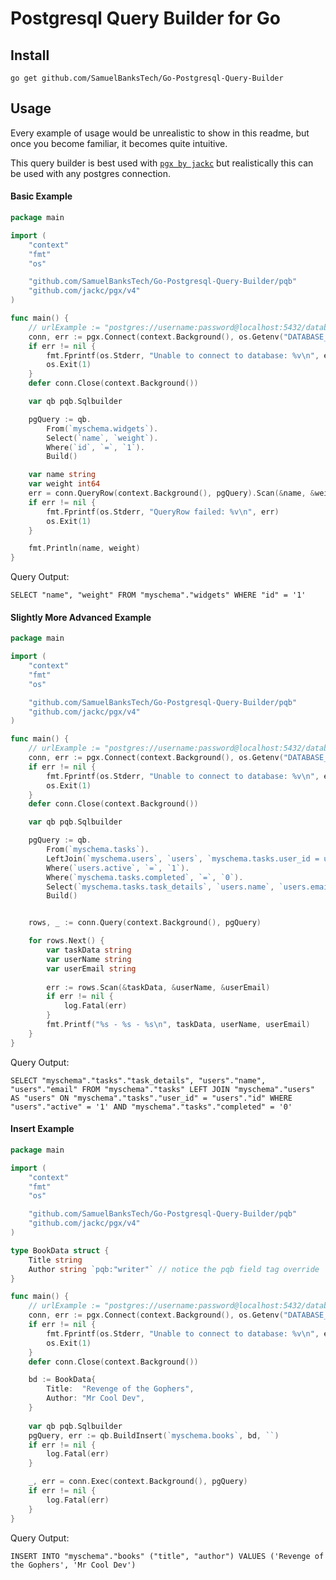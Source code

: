 # Postgresql Query Builder for Go

## Install

`go get github.com/SamuelBanksTech/Go-Postgresql-Query-Builder`

## Usage

Every example of usage would be unrealistic to show in this readme, but once you become familiar, it becomes quite intuitive. 

This query builder is best used with [`pgx by jackc`](https://github.com/jackc/pgx) but realistically this can be used with any postgres connection.

#### Basic Example
```go
package main

import (
	"context"
	"fmt"
	"os"

	"github.com/SamuelBanksTech/Go-Postgresql-Query-Builder/pqb"
	"github.com/jackc/pgx/v4"
)

func main() {
	// urlExample := "postgres://username:password@localhost:5432/database_name"
	conn, err := pgx.Connect(context.Background(), os.Getenv("DATABASE_URL"))
	if err != nil {
		fmt.Fprintf(os.Stderr, "Unable to connect to database: %v\n", err)
		os.Exit(1)
	}
	defer conn.Close(context.Background())

	var qb pqb.Sqlbuilder

	pgQuery := qb.
		From(`myschema.widgets`).
		Select(`name`, `weight`).
		Where(`id`, `=`, `1`).
		Build()

	var name string
	var weight int64
	err = conn.QueryRow(context.Background(), pgQuery).Scan(&name, &weight)
	if err != nil {
		fmt.Fprintf(os.Stderr, "QueryRow failed: %v\n", err)
		os.Exit(1)
	}

	fmt.Println(name, weight)
}
```
Query Output:

`SELECT "name", "weight" FROM "myschema"."widgets" WHERE "id" = '1'`



#### Slightly More Advanced Example
```go
package main

import (
	"context"
	"fmt"
	"os"

	"github.com/SamuelBanksTech/Go-Postgresql-Query-Builder/pqb"
	"github.com/jackc/pgx/v4"
)

func main() {
	// urlExample := "postgres://username:password@localhost:5432/database_name"
	conn, err := pgx.Connect(context.Background(), os.Getenv("DATABASE_URL"))
	if err != nil {
		fmt.Fprintf(os.Stderr, "Unable to connect to database: %v\n", err)
		os.Exit(1)
	}
	defer conn.Close(context.Background())

	var qb pqb.Sqlbuilder

	pgQuery := qb.
		From(`myschema.tasks`).
		LeftJoin(`myschema.users`, `users`, `myschema.tasks.user_id = users.id`).
		Where(`users.active`, `=`, `1`).
		Where(`myschema.tasks.completed`, `=`, `0`).
		Select(`myschema.tasks.task_details`, `users.name`, `users.email`).
		Build()


	rows, _ := conn.Query(context.Background(), pgQuery)

	for rows.Next() {
		var taskData string
		var userName string
		var userEmail string
		
		err := rows.Scan(&taskData, &userName, &userEmail)
		if err != nil {
			log.Fatal(err)
		}
		fmt.Printf("%s - %s - %s\n", taskData, userName, userEmail)
	}
}
```
Query Output:

`SELECT "myschema"."tasks"."task_details", "users"."name", "users"."email" FROM "myschema"."tasks" LEFT JOIN "myschema"."users" AS "users" ON "myschema"."tasks"."user_id" = "users"."id" WHERE "users"."active" = '1' AND "myschema"."tasks"."completed" = '0'`


#### Insert Example
```go
package main

import (
	"context"
	"fmt"
	"os"

	"github.com/SamuelBanksTech/Go-Postgresql-Query-Builder/pqb"
	"github.com/jackc/pgx/v4"
)

type BookData struct {
	Title string
	Author string `pqb:"writer"` // notice the pqb field tag override
}

func main() {
	// urlExample := "postgres://username:password@localhost:5432/database_name"
	conn, err := pgx.Connect(context.Background(), os.Getenv("DATABASE_URL"))
	if err != nil {
		fmt.Fprintf(os.Stderr, "Unable to connect to database: %v\n", err)
		os.Exit(1)
	}
	defer conn.Close(context.Background())

	bd := BookData{
		Title:  "Revenge of the Gophers",
		Author: "Mr Cool Dev",
	}
	
	var qb pqb.Sqlbuilder
	pgQuery, err := qb.BuildInsert(`myschema.books`, bd, ``)
	if err != nil {
		log.Fatal(err)
    }

	_, err = conn.Exec(context.Background(), pgQuery)
	if err != nil {
		log.Fatal(err)
    }
}
```
Query Output:

`INSERT INTO "myschema"."books" ("title", "author") VALUES ('Revenge of the Gophers', 'Mr Cool Dev') `